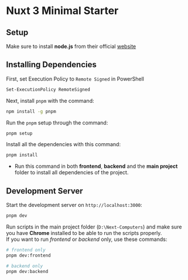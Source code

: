 # Nuxt 3 Minimal Starter

## Setup

Make sure to install **node.js** from their official [website](https://nodejs.org/en)


## Installing Dependencies

First, set Execution Policy to `Remote Signed` in PowerShell

```bash
Set-ExecutionPolicy RemoteSigned
```

Next, install `pnpm` with the command:

```bash
npm install -g pnpm
```

Run the `pnpm` setup through the command:

```bash
pnpm setup
```

Install all the dependencies with this command:

```bash
pnpm install
```

- Run this command in both **frontend**, **backend** and the **main project** folder to install all dependencies of the project.


## Development Server

Start the development server on `http://localhost:3000`:

```bash
pnpm dev
```
Run scripts in the main project folder (`D:\Next-Computers`) and make sure you have **Chrome** installed to be able to run the scripts properly. 
<br/>
If you want to run *frontend* or *backend* only, use these commands:

```bash
# frontend only
pnpm dev:frontend

# backend only
pnpm dev:backend
```
